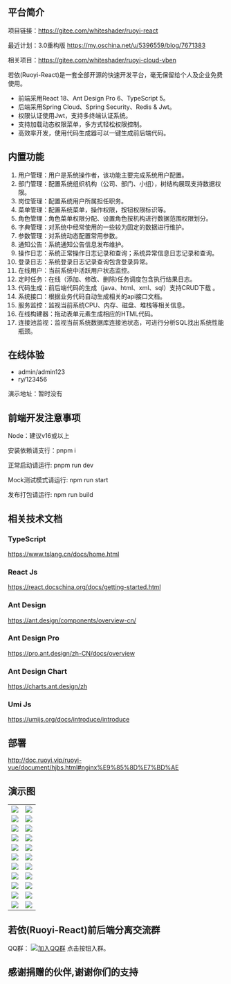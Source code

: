 ## 平台简介

项目链接：https://gitee.com/whiteshader/ruoyi-react

最近计划：3.0重构版
https://my.oschina.net/u/5396559/blog/7671383

相关项目：https://gitee.com/whiteshader/ruoyi-cloud-vben

若依(Ruoyi-React)是一套全部开源的快速开发平台，毫无保留给个人及企业免费使用。

* 前端采用React 18、Ant Design Pro 6、TypeScript 5。
* 后端采用Spring Cloud、Spring Security、Redis & Jwt。
* 权限认证使用Jwt，支持多终端认证系统。
* 支持加载动态权限菜单，多方式轻松权限控制。
* 高效率开发，使用代码生成器可以一键生成前后端代码。


## 内置功能

1.  用户管理：用户是系统操作者，该功能主要完成系统用户配置。
2.  部门管理：配置系统组织机构（公司、部门、小组），树结构展现支持数据权限。
3.  岗位管理：配置系统用户所属担任职务。
4.  菜单管理：配置系统菜单，操作权限，按钮权限标识等。
5.  角色管理：角色菜单权限分配、设置角色按机构进行数据范围权限划分。
6.  字典管理：对系统中经常使用的一些较为固定的数据进行维护。
7.  参数管理：对系统动态配置常用参数。
8.  通知公告：系统通知公告信息发布维护。
9.  操作日志：系统正常操作日志记录和查询；系统异常信息日志记录和查询。
10. 登录日志：系统登录日志记录查询包含登录异常。
11. 在线用户：当前系统中活跃用户状态监控。
12. 定时任务：在线（添加、修改、删除)任务调度包含执行结果日志。
13. 代码生成：前后端代码的生成（java、html、xml、sql）支持CRUD下载 。
14. 系统接口：根据业务代码自动生成相关的api接口文档。
15. 服务监控：监视当前系统CPU、内存、磁盘、堆栈等相关信息。
16. 在线构建器：拖动表单元素生成相应的HTML代码。
17. 连接池监视：监视当前系统数据库连接池状态，可进行分析SQL找出系统性能瓶颈。

## 在线体验

- admin/admin123  
- ry/123456

演示地址：暂时没有
 

## 前端开发注意事项

Node：建议v16或以上

安装依赖请支行：pnpm i

正常启动请运行: pnpm run dev

Mock测试模式请运行: npm run start

发布打包请运行: npm run build

## 相关技术文档

### TypeScript
https://www.tslang.cn/docs/home.html

### React Js
https://react.docschina.org/docs/getting-started.html

### Ant Design 
https://ant.design/components/overview-cn/

### Ant Design Pro
https://pro.ant.design/zh-CN/docs/overview

### Ant Design Chart
https://charts.ant.design/zh

### Umi Js
https://umijs.org/docs/introduce/introduce

## 部署
http://doc.ruoyi.vip/ruoyi-vue/document/hjbs.html#nginx%E9%85%8D%E7%BD%AE

## 演示图


<table>
    <tr>
        <td><img src="https://oscimg.oschina.net/oscnet/up-9996b274886e8134066ccee096fde2089dd.png"/></td>
        <td><img src="https://oscimg.oschina.net/oscnet/up-66afe06885d34482862536e4f00c87c0475.png"/></td>
    </tr>    
    <tr>
        <td><img src="https://oscimg.oschina.net/oscnet/up-f279ee4e419e9ba80a77fd898ebd8c9ac45.png"/></td>
        <td><img src="https://oscimg.oschina.net/oscnet/up-b56c891e29d1dfd0213b000339effd256db.png"/></td>
    </tr>
    <tr>
        <td><img src="https://oscimg.oschina.net/oscnet/up-26d4a0f56967f4c319d6e95cab9652bdbfe.png"/></td>
        <td><img src="https://oscimg.oschina.net/oscnet/up-125aed48a8214551cb2ce5aa5a1403d78e9.png"/></td>
    </tr>
    <tr>
        <td><img src="https://oscimg.oschina.net/oscnet/up-59bc1efe5d8f109e56305aa86192ff56bb0.png"/></td>
        <td><img src="https://oscimg.oschina.net/oscnet/up-6e081044a6f864c96df9a25aaa26516f7fc.png"/></td>
    </tr>
	<tr>
        <td><img src="https://oscimg.oschina.net/oscnet/up-ed2e67f41c8a56e0db1215645a0d9dd1e52.png"/></td>
        <td><img src="https://oscimg.oschina.net/oscnet/up-2788241f7893ac8fbfd2b84813f60451755.png"/></td>
    </tr>
	<tr>
        <td><img src="https://oscimg.oschina.net/oscnet/up-eda1770f6383e0001439b56c3392012213d.png"/></td>
        <td><img src="https://oscimg.oschina.net/oscnet/up-31c487d7419b16bc79de0d6a6a12789f048.png"/></td>
    </tr>
    <tr>
        <td><img src="https://oscimg.oschina.net/oscnet/up-31c487d7419b16bc79de0d6a6a12789f048.png"/></td>
        <td><img src="https://oscimg.oschina.net/oscnet/up-4d8cd86ba198f0263f90a0bd36c47b0317b.png"/></td>
    </tr>
	<tr>
        <td><img src="https://oscimg.oschina.net/oscnet/up-6d0ba703a00f8b02a0540931c9e67fe816c.png"/></td>
        <td><img src="https://oscimg.oschina.net/oscnet/up-376159966aa67e7e2fdd971bf68fb0a3375.png"/></td>
    </tr>
    <tr>
        <td><img src="https://oscimg.oschina.net/oscnet/up-77b186361c754bd9abc6beac7b2dd371858.png"/></td>
        <td><img src="https://oscimg.oschina.net/oscnet/up-800aba850793feb11e52720153a801cc2e5.png"/></td>
    </tr>
    <tr>
        <td><img src="https://oscimg.oschina.net/oscnet/up-8835cf289be21d9ed81974764670d78d120.png"/></td>
        <td><img src="https://oscimg.oschina.net/oscnet/up-31a968948be45abb0a30bd7b69fd9bee501.png"/></td>
    </tr>
    <tr>
        <td><img src="https://oscimg.oschina.net/oscnet/up-ed8b654a35b70d5b14281c7d5f086658e27.png"/></td>
        <td><img src="https://oscimg.oschina.net/oscnet/up-e7f3e329aa2052d32f64a372f25ad9f5df1.png"/></td>
    </tr>
</table>


## 若依(Ruoyi-React)前后端分离交流群

QQ群： [![加入QQ群](https://img.shields.io/badge/201396349-blue.svg)](https://jq.qq.com/?_wv=1027&k=u58VEEQK) 点击按钮入群。


## 感谢捐赠的伙伴,谢谢你们的支持
